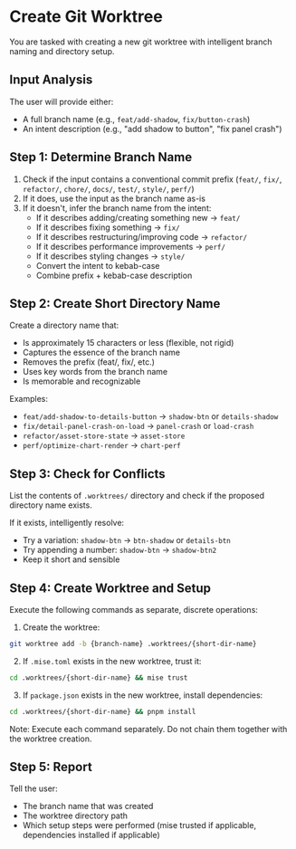 # Create Git Worktree

You are tasked with creating a new git worktree with intelligent branch naming and directory setup.

## Input Analysis

The user will provide either:

- A full branch name (e.g., `feat/add-shadow`, `fix/button-crash`)
- An intent description (e.g., "add shadow to button", "fix panel crash")

## Step 1: Determine Branch Name

1. Check if the input contains a conventional commit prefix (`feat/`, `fix/`, `refactor/`, `chore/`, `docs/`, `test/`, `style/`, `perf/`)
2. If it does, use the input as the branch name as-is
3. If it doesn't, infer the branch name from the intent:
   - If it describes adding/creating something new → `feat/`
   - If it describes fixing something → `fix/`
   - If it describes restructuring/improving code → `refactor/`
   - If it describes performance improvements → `perf/`
   - If it describes styling changes → `style/`
   - Convert the intent to kebab-case
   - Combine prefix + kebab-case description

## Step 2: Create Short Directory Name

Create a directory name that:

- Is approximately 15 characters or less (flexible, not rigid)
- Captures the essence of the branch name
- Removes the prefix (feat/, fix/, etc.)
- Uses key words from the branch name
- Is memorable and recognizable

Examples:

- `feat/add-shadow-to-details-button` → `shadow-btn` or `details-shadow`
- `fix/detail-panel-crash-on-load` → `panel-crash` or `load-crash`
- `refactor/asset-store-state` → `asset-store`
- `perf/optimize-chart-render` → `chart-perf`

## Step 3: Check for Conflicts

List the contents of `.worktrees/` directory and check if the proposed directory name exists.

If it exists, intelligently resolve:

- Try a variation: `shadow-btn` → `btn-shadow` or `details-btn`
- Try appending a number: `shadow-btn` → `shadow-btn2`
- Keep it short and sensible

## Step 4: Create Worktree and Setup

Execute the following commands as separate, discrete operations:

1. Create the worktree:

```bash
git worktree add -b {branch-name} .worktrees/{short-dir-name}
```

2. If `.mise.toml` exists in the new worktree, trust it:

```bash
cd .worktrees/{short-dir-name} && mise trust
```

3. If `package.json` exists in the new worktree, install dependencies:

```bash
cd .worktrees/{short-dir-name} && pnpm install
```

Note: Execute each command separately. Do not chain them together with the worktree creation.

## Step 5: Report

Tell the user:

- The branch name that was created
- The worktree directory path
- Which setup steps were performed (mise trusted if applicable, dependencies installed if applicable)
